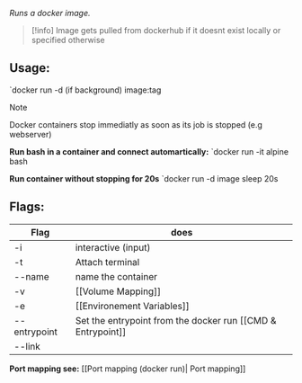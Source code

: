 *Runs a docker image.*

>[!info]
>Image gets pulled from dockerhub if it doesnt exist locally or specified otherwise

## Usage:
`docker run -d (if background) image:tag 

>[!note]
>Docker containers stop immediatly as soon as its job is stopped (e.g webserver)

**Run bash in a container and connect automartically:**
`docker run -it alpine bash

**Run container without stopping for 20s**
`docker run -d image sleep 20s

## Flags:
| Flag         | does                                                        |
| ------------ | ----------------------------------------------------------- |
| -i           | interactive (input)                                         |
| -t           | Attach terminal                                             |
| --name       | name the container                                          |
| -v           | [[Volume Mapping]]                                          |
| -e           | [[Environement Variables]]                                  |
| --entrypoint | Set the entrypoint from the docker run [[CMD & Entrypoint]] |
| --link       |                                                             |

**Port mapping see:** [[Port mapping (docker run)| Port mapping]]
